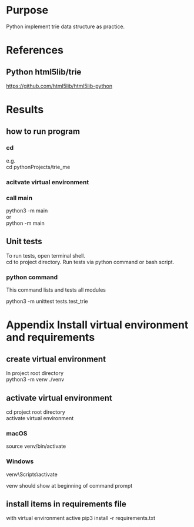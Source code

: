 # Purpose
Python implement trie data structure as practice.  

# References
## Python html5lib/trie
https://github.com/html5lib/html5lib-python

# Results

## how to run program
### cd <project root directory>  
e.g.  
cd pythonProjects/trie_me

### acitvate virtual environment  

### call main
python3 -m main  
or  
python -m main


## Unit tests
To run tests, open terminal shell.  
cd to project directory. Run tests via python command or bash script.

### python command
This command lists and tests all modules

python3 -m unittest tests.test_trie


# Appendix Install virtual environment and requirements

## create virtual environment
In project root directory  
python3 -m venv ./venv

## activate virtual environment
cd project root directory  
activate virtual environment
### macOS
source venv/bin/activate
### Windows
venv\Scripts\activate

venv should show at beginning of command prompt  

## install items in requirements file
with virtual environment active
pip3 install -r requirements.txt
